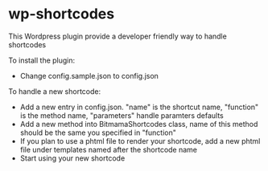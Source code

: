 wp-shortcodes
=============

This Wordpress plugin provide a developer friendly way to handle shortcodes

To install the plugin:
- Change config.sample.json to config.json

To handle a new shortcode:
- Add a new entry in config.json. "name" is the shortcut name, "function" is the method name, "parameters" handle paramters defaults
- Add a new method into BitmamaShortcodes class, name of this method should be the same you specified in "function"
- If you plan to use a phtml file to render your shortcode, add a new phtml file under templates named after the shortcode name
- Start using your new shortcode


